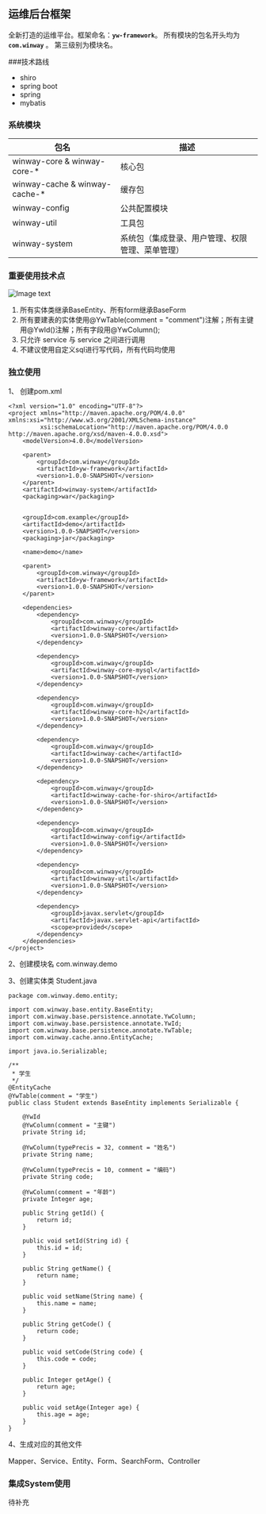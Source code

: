 ## 运维后台框架

全新打造的运维平台。框架命名：**`yw-framework`**。 所有模块的包名开头均为 **`com.winway`** 。 第三级别为模块名。

###技术路线
* shiro
* spring boot
* spring 
* mybatis

### 系统模块 
 
 包名  | 描述
  ------------- | -------------
 winway-core & winway-core-*  | 核心包
 winway-cache & winway-cache-*  | 缓存包
 winway-config  | 公共配置模块
 winway-util  | 工具包
 winway-system  | 系统包（集成登录、用户管理、权限管理、菜单管理）

### 重要使用技术点
![Image text]( http://112.94.31.15:8777/jsjg.png)

1. 所有实体类继承BaseEntity、所有form继承BaseForm
2. 所有要建表的实体使用@YwTable(comment = "comment")注解；所有主键用@YwId()注解；所有字段用@YwColumn();
3. 只允许 service 与 service 之间进行调用
4. 不建议使用自定义sql进行写代码，所有代码均使用
### 独立使用
1、 创建pom.xml
```
<?xml version="1.0" encoding="UTF-8"?>
<project xmlns="http://maven.apache.org/POM/4.0.0" xmlns:xsi="http://www.w3.org/2001/XMLSchema-instance"
         xsi:schemaLocation="http://maven.apache.org/POM/4.0.0 http://maven.apache.org/xsd/maven-4.0.0.xsd">
    <modelVersion>4.0.0</modelVersion>

    <parent>
        <groupId>com.winway</groupId>
        <artifactId>yw-framework</artifactId>
        <version>1.0.0-SNAPSHOT</version>
    </parent>
    <artifactId>winway-system</artifactId>
    <packaging>war</packaging>

    
    <groupId>com.example</groupId>
    <artifactId>demo</artifactId>
    <version>1.0.0-SNAPSHOT</version>
    <packaging>jar</packaging>

    <name>demo</name>

    <parent>
        <groupId>com.winway</groupId>
        <artifactId>yw-framework</artifactId>
        <version>1.0.0-SNAPSHOT</version>
    </parent>

    <dependencies>
        <dependency>
            <groupId>com.winway</groupId>
            <artifactId>winway-core</artifactId>
            <version>1.0.0-SNAPSHOT</version>
        </dependency>

        <dependency>
            <groupId>com.winway</groupId>
            <artifactId>winway-core-mysql</artifactId>
            <version>1.0.0-SNAPSHOT</version>
        </dependency>

        <dependency>
            <groupId>com.winway</groupId>
            <artifactId>winway-core-h2</artifactId>
            <version>1.0.0-SNAPSHOT</version>
        </dependency>

        <dependency>
            <groupId>com.winway</groupId>
            <artifactId>winway-cache</artifactId>
            <version>1.0.0-SNAPSHOT</version>
        </dependency>
        
        <dependency>
            <groupId>com.winway</groupId>
            <artifactId>winway-cache-for-shiro</artifactId>
            <version>1.0.0-SNAPSHOT</version>
        </dependency>

        <dependency>
            <groupId>com.winway</groupId>
            <artifactId>winway-config</artifactId>
            <version>1.0.0-SNAPSHOT</version>
        </dependency>

        <dependency>
            <groupId>com.winway</groupId>
            <artifactId>winway-util</artifactId>
            <version>1.0.0-SNAPSHOT</version>
        </dependency>

        <dependency>
            <groupId>javax.servlet</groupId>
            <artifactId>javax.servlet-api</artifactId>
            <scope>provided</scope>
        </dependency>
    </dependencies>
</project>
```

2、创建模块名 com.winway.demo

3、创建实体类 Student.java
```
package com.winway.demo.entity;

import com.winway.base.entity.BaseEntity;
import com.winway.base.persistence.annotate.YwColumn;
import com.winway.base.persistence.annotate.YwId;
import com.winway.base.persistence.annotate.YwTable;
import com.winway.cache.anno.EntityCache;

import java.io.Serializable;

/**
 * 学生
 */
@EntityCache
@YwTable(comment = "学生")
public class Student extends BaseEntity implements Serializable {

    @YwId
    @YwColumn(comment = "主键")
    private String id;

    @YwColumn(typePrecis = 32, comment = "姓名")
    private String name;

    @YwColumn(typePrecis = 10, comment = "编码")
    private String code;

    @YwColumn(comment = "年龄")
    private Integer age;

    public String getId() {
        return id;
    }

    public void setId(String id) {
        this.id = id;
    }

    public String getName() {
        return name;
    }

    public void setName(String name) {
        this.name = name;
    }

    public String getCode() {
        return code;
    }

    public void setCode(String code) {
        this.code = code;
    }

    public Integer getAge() {
        return age;
    }

    public void setAge(Integer age) {
        this.age = age;
    }
}

```

4、生成对应的其他文件

  Mapper、Service、Entity、Form、SearchForm、Controller
  
### 集成System使用
 待补充
